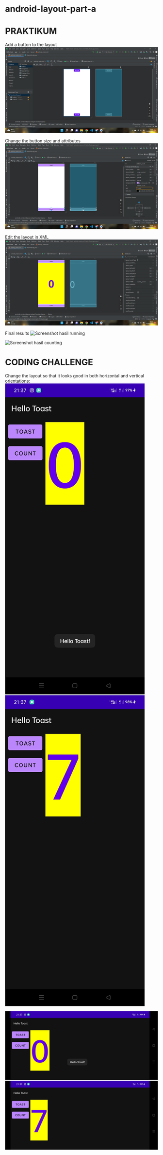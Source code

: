 # android-layout-part-a
# PRAKTIKUM
Add a button to the layout
![Screenshot Tambah button](images/image1.png)

Change the button size and attributes
![Screenshot ubah ukuran](images/image2.png)

Edit the layout in XML
![Screenshot edit layout](images/image3.png)

Final results
![Screenshot hasil running](images/image4.png)

![Screenshot hasil counting](images/image5.png)

# CODING CHALLENGE
Change the layout so that it looks good in both horizontal and vertical orientations:
![Screenshot tugas vertikal1](images/image6.jpeg)
![Screenshot tugas vertikal2](images/image7.jpeg)

![Screenshot tugas horizontal1](images/image8.jpeg)
![Screenshot tugas horizontal2](images/image9.jpeg)
